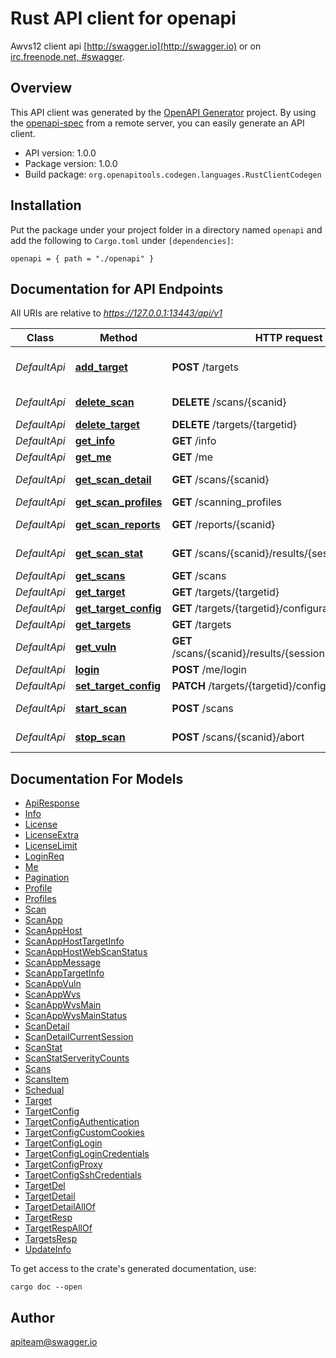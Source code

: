 # Rust API client for openapi

Awvs12 client api
[http://swagger.io](http://swagger.io) or on
[irc.freenode.net, #swagger](http://swagger.io/irc/).



## Overview

This API client was generated by the [OpenAPI Generator](https://openapi-generator.tech) project.  By using the [openapi-spec](https://openapis.org) from a remote server, you can easily generate an API client.

- API version: 1.0.0
- Package version: 1.0.0
- Build package: `org.openapitools.codegen.languages.RustClientCodegen`

## Installation

Put the package under your project folder in a directory named `openapi` and add the following to `Cargo.toml` under `[dependencies]`:

```
openapi = { path = "./openapi" }
```

## Documentation for API Endpoints

All URIs are relative to *https://127.0.0.1:13443/api/v1*

Class | Method | HTTP request | Description
------------ | ------------- | ------------- | -------------
*DefaultApi* | [**add_target**](docs/DefaultApi.md#add_target) | **POST** /targets | Add a new target to the scan list
*DefaultApi* | [**delete_scan**](docs/DefaultApi.md#delete_scan) | **DELETE** /scans/{scanid} | delete scan by scanid
*DefaultApi* | [**delete_target**](docs/DefaultApi.md#delete_target) | **DELETE** /targets/{targetid} | get target by id
*DefaultApi* | [**get_info**](docs/DefaultApi.md#get_info) | **GET** /info | get awvs info
*DefaultApi* | [**get_me**](docs/DefaultApi.md#get_me) | **GET** /me | get user info
*DefaultApi* | [**get_scan_detail**](docs/DefaultApi.md#get_scan_detail) | **GET** /scans/{scanid} | get scan status by scanid
*DefaultApi* | [**get_scan_profiles**](docs/DefaultApi.md#get_scan_profiles) | **GET** /scanning_profiles | get scan profile
*DefaultApi* | [**get_scan_reports**](docs/DefaultApi.md#get_scan_reports) | **GET** /reports/{scanid} | get scan reports by scanid
*DefaultApi* | [**get_scan_stat**](docs/DefaultApi.md#get_scan_stat) | **GET** /scans/{scanid}/results/{sessionid}/statistics | get stat by scanid,sessionid
*DefaultApi* | [**get_scans**](docs/DefaultApi.md#get_scans) | **GET** /scans | get scan list
*DefaultApi* | [**get_target**](docs/DefaultApi.md#get_target) | **GET** /targets/{targetid} | get target by id
*DefaultApi* | [**get_target_config**](docs/DefaultApi.md#get_target_config) | **GET** /targets/{targetid}/configuration | get target by id
*DefaultApi* | [**get_targets**](docs/DefaultApi.md#get_targets) | **GET** /targets | get all targets
*DefaultApi* | [**get_vuln**](docs/DefaultApi.md#get_vuln) | **GET** /scans/{scanid}/results/{sessionid}/vulnerabilities | get results by scanid,sessionid
*DefaultApi* | [**login**](docs/DefaultApi.md#login) | **POST** /me/login | login
*DefaultApi* | [**set_target_config**](docs/DefaultApi.md#set_target_config) | **PATCH** /targets/{targetid}/configuration | get target by id
*DefaultApi* | [**start_scan**](docs/DefaultApi.md#start_scan) | **POST** /scans | start scan by scanid
*DefaultApi* | [**stop_scan**](docs/DefaultApi.md#stop_scan) | **POST** /scans/{scanid}/abort | stop scan by scanid


## Documentation For Models

 - [ApiResponse](docs/ApiResponse.md)
 - [Info](docs/Info.md)
 - [License](docs/License.md)
 - [LicenseExtra](docs/LicenseExtra.md)
 - [LicenseLimit](docs/LicenseLimit.md)
 - [LoginReq](docs/LoginReq.md)
 - [Me](docs/Me.md)
 - [Pagination](docs/Pagination.md)
 - [Profile](docs/Profile.md)
 - [Profiles](docs/Profiles.md)
 - [Scan](docs/Scan.md)
 - [ScanApp](docs/ScanApp.md)
 - [ScanAppHost](docs/ScanAppHost.md)
 - [ScanAppHostTargetInfo](docs/ScanAppHostTargetInfo.md)
 - [ScanAppHostWebScanStatus](docs/ScanAppHostWebScanStatus.md)
 - [ScanAppMessage](docs/ScanAppMessage.md)
 - [ScanAppTargetInfo](docs/ScanAppTargetInfo.md)
 - [ScanAppVuln](docs/ScanAppVuln.md)
 - [ScanAppWvs](docs/ScanAppWvs.md)
 - [ScanAppWvsMain](docs/ScanAppWvsMain.md)
 - [ScanAppWvsMainStatus](docs/ScanAppWvsMainStatus.md)
 - [ScanDetail](docs/ScanDetail.md)
 - [ScanDetailCurrentSession](docs/ScanDetailCurrentSession.md)
 - [ScanStat](docs/ScanStat.md)
 - [ScanStatServerityCounts](docs/ScanStatServerityCounts.md)
 - [Scans](docs/Scans.md)
 - [ScansItem](docs/ScansItem.md)
 - [Schedual](docs/Schedual.md)
 - [Target](docs/Target.md)
 - [TargetConfig](docs/TargetConfig.md)
 - [TargetConfigAuthentication](docs/TargetConfigAuthentication.md)
 - [TargetConfigCustomCookies](docs/TargetConfigCustomCookies.md)
 - [TargetConfigLogin](docs/TargetConfigLogin.md)
 - [TargetConfigLoginCredentials](docs/TargetConfigLoginCredentials.md)
 - [TargetConfigProxy](docs/TargetConfigProxy.md)
 - [TargetConfigSshCredentials](docs/TargetConfigSshCredentials.md)
 - [TargetDel](docs/TargetDel.md)
 - [TargetDetail](docs/TargetDetail.md)
 - [TargetDetailAllOf](docs/TargetDetailAllOf.md)
 - [TargetResp](docs/TargetResp.md)
 - [TargetRespAllOf](docs/TargetRespAllOf.md)
 - [TargetsResp](docs/TargetsResp.md)
 - [UpdateInfo](docs/UpdateInfo.md)


To get access to the crate's generated documentation, use:

```
cargo doc --open
```

## Author

apiteam@swagger.io

